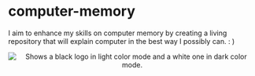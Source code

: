 # computer-memory
I aim to enhance my skills on computer memory by creating a living repository that will explain computer in the best way I possibly can. : )

<p align="center">
    <picture>
      <source media="(prefers-color-scheme: dark)" srcset="https://github.com/alexander-john/computer-memory/assets/13820251/5f296bc9-9fa6-4255-89b9-9fbe3ff8a8ba">
      <source media="(prefers-color-scheme: light)" srcset="https://github.com/alexander-john/computer-memory/assets/13820251/94afe4c6-54ae-48ba-9136-4a7d332bdb07">
      <img alt="Shows a black logo in light color mode and a white one in dark color mode." src="https://user-images.githubusercontent.com/25423296/163456779-a8556205-d0a5-45e2-ac17-42d089e3c3f8.png">
    </picture>
</p>
